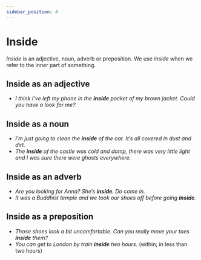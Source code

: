```yaml
---
sidebar_position: 4
---
```


# Inside

*Inside* is an adjective, noun, adverb or preposition. We use *inside* when we refer to the inner part of something.

## Inside as an adjective

- *I think I’ve left my phone in the **inside** pocket of my brown jacket. Could you have a look for me?*

## Inside as a noun

- *I’m just going to clean the **inside** of the car. It’s all covered in dust and dirt.*
- *The **inside** of the castle was cold and damp, there was very little light and I was sure there were ghosts everywhere.*

## Inside as an adverb

- *Are you looking for Anna? She’s **inside**. Do come in.*
- *It was a Buddhist temple and we took our shoes off before going **inside**.*

## Inside as a preposition

- *Those shoes look a bit uncomfortable. Can you really move your toes **inside** them?*
- *You can get to London by train **inside** two hours.* (within; in less than two hours)
